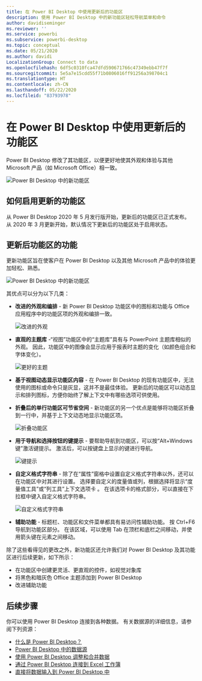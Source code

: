 ```yaml
---
title: 在 Power BI Desktop 中使用更新后的功能区
description: 使用 Power BI Desktop 中的新功能区轻松导航菜单和命令
author: davidiseminger
ms.reviewer: ''
ms.service: powerbi
ms.subservice: powerbi-desktop
ms.topic: conceptual
ms.date: 05/21/2020
ms.author: davidi
LocalizationGroup: Connect to data
ms.openlocfilehash: 6df5c0310fca47dfd590671766c47349ebb47f7f
ms.sourcegitcommit: 5e5a7e15cdd55f71b0806016ff91256a398704c1
ms.translationtype: HT
ms.contentlocale: zh-CN
ms.lasthandoff: 05/22/2020
ms.locfileid: "83793978"
---
```

# <a name="use-the-updated-ribbon-in-power-bi-desktop"></a>在 Power BI Desktop 中使用更新后的功能区

Power BI Desktop 修改了其功能区，以便更好地使其外观和体验与其他 Microsoft 产品（如 Microsoft Office）相一致。

![Power BI Desktop 中的新功能区](media/desktop-ribbon/desktop-ribbon-02.png)

## <a name="how-to-enable-the-updated-ribbon"></a>如何启用更新的功能区

从 Power BI Desktop 2020 年 5 月发行版开始，更新后的功能区已正式发布。 从 2020 年 3 月更新开始，默认情况下更新后的功能区处于启用状态。 

## <a name="features-of-the-updated-ribbon"></a>更新后功能区的功能

更新功能区旨在使客户在 Power BI Desktop 以及其他 Microsoft 产品中的体验更加轻松、熟悉。 

![Power BI Desktop 中的新功能区](media/desktop-ribbon/desktop-ribbon-03.png)

其优点可以分为以下几类：

* **改进的外观和编排** - 新 Power BI Desktop 功能区中的图标和功能与 Office 应用程序中的功能区项的外观和编排一致。

    ![改进的外观](media/desktop-ribbon/desktop-ribbon-04.png)

* **直观的主题库** -“视图”功能区中的“主题库”具有与 PowerPoint 主题库相似的外观。 因此，功能区中的图像会显示应用于报表时主题的变化（如颜色组合和字体变化）。 

    ![更好的主题](media/desktop-ribbon/desktop-ribbon-05.png)

* **基于视图动态显示功能区内容** - 在 Power BI Desktop 的现有功能区中，无法使用的图标或命令只是灰显，这并不是最佳体验。 更新后的功能区可以动态显示和排列图标，方便你始终了解上下文中有哪些选项可供使用。

* **折叠后的单行功能区可节省空间** - 新功能区的另一个优点是能够将功能区折叠到一行中，并基于上下文动态地显示功能区项。 

    ![折叠功能区](media/desktop-ribbon/desktop-ribbon-06.png)

* **用于导航和选择按钮的键提示** - 要帮助导航到功能区，可以按“Alt+Windows 键”激活键提示。 激活后，可以按键盘上显示的键进行导航。

    ![键提示](media/desktop-ribbon/desktop-ribbon-07.png)

* **自定义格式字符串** - 除了在“属性”窗格中设置自定义格式字符串以外，还可以在功能区中对其进行设置。 选择要自定义的度量值或列，根据选择将显示“度量值工具”或“列工具”上下文选项卡 。 在该选项卡的格式部分，可以直接在下拉框中键入自定义格式字符串。

    ![自定义格式字符串](media/desktop-ribbon/desktop-ribbon-08.png)

* **辅助功能** - 标题栏、功能区和文件菜单都具有易访问性辅助功能。 按 Ctrl+F6 导航到功能区部分。 在该区域，可以使用 Tab 在顶栏和底栏之间移动，并使用箭头键在元素之间移动。


除了这些看得见的更改之外，新功能区还允许我们对 Power BI Desktop 及其功能区进行后续更新，如下所示：

* 在功能区中创建更灵活、更直观的控件，如视觉对象库
* 将黑色和暗灰色 Office 主题添加到 Power BI Desktop 
* 改进辅助功能


## <a name="next-steps"></a>后续步骤
你可以使用 Power BI Desktop 连接到各种数据。 有关数据源的详细信息，请参阅下列资源：

* [什么是 Power BI Desktop？](../fundamentals/desktop-what-is-desktop.md)
* [Power BI Desktop 中的数据源](../connect-data/desktop-data-sources.md)
* [使用 Power BI Desktop 调整和合并数据](../connect-data/desktop-shape-and-combine-data.md)
* [通过 Power BI Desktop 连接到 Excel 工作簿](../connect-data/desktop-connect-excel.md)   
* [直接将数据输入到 Power BI Desktop 中](../connect-data/desktop-enter-data-directly-into-desktop.md)   
